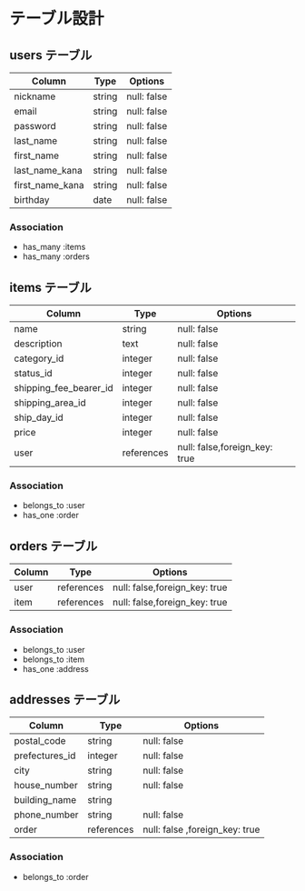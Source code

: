 # テーブル設計

## users テーブル

| Column          | Type    | Options     |
| --------------- | ------- | ----------- |
| nickname        | string  | null: false |
| email           | string  | null: false |
| password        | string  | null: false |
| last_name       | string  | null: false |
| first_name      | string  | null: false |
| last_name_kana  | string  | null: false |
| first_name_kana | string  | null: false |
| birthday        | date    | null: false |

### Association

- has_many :items
- has_many :orders

## items テーブル

| Column                 | Type       |     Options                   |
| ---------------------- | ---------- | ----------------------------- |
| name                   | string     | null: false                   |
| description            | text       | null: false                   |
| category_id            | integer    | null: false                   |
| status_id              | integer    | null: false                   |
| shipping_fee_bearer_id | integer    | null: false                   |
| shipping_area_id       | integer    | null: false                   |
| ship_day_id            | integer    | null: false                   |
| price                  | integer    | null: false                   |
| user                   | references | null: false,foreign_key: true |

### Association

- belongs_to :user
- has_one    :order

## orders テーブル

| Column  | Type       | Options                       |
| ------- | ---------- | ----------------------------- |
| user    | references | null: false,foreign_key: true |
| item    | references | null: false,foreign_key: true |

### Association

- belongs_to :user
- belongs_to :item
- has_one    :address

## addresses テーブル

| Column         | Type       | Options                        |
| -------------- | ---------- | ------------------------------ |
| postal_code    | string     | null: false                    |
| prefectures_id | integer    | null: false                    |
| city           | string     | null: false                    |
| house_number   | string     | null: false                    |
| building_name  | string     |                                |
| phone_number   | string     | null: false                    |
| order          | references | null: false ,foreign_key: true |

### Association

- belongs_to :order